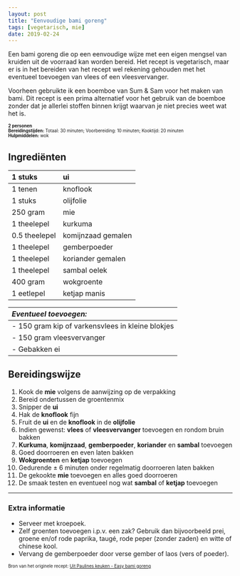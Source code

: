 ```yaml
---
layout: post
title: "Eenvoudige bami goreng"
tags: [vegetarisch, mie]
date: 2019-02-24
---
```


Een bami goreng die op een eenvoudige wijze met een eigen mengsel van kruiden uit de voorraad kan worden bereid. Het recept is vegetarisch, maar er is in het bereiden van het recept wel rekening gehouden met het eventueel toevoegen van vlees of een vleesvervanger.  

Voorheen gebruikte ik een boemboe van Sum & Sam voor het maken van bami. Dit recept is een prima alternatief voor het gebruik van de boemboe zonder dat je allerlei stoffen binnen krijgt waarvan je niet precies weet wat het is.

<sub><sup>
**2 personen**    
**Bereidingstijden:** Totaal: 30 minuten; Voorbereiding: 10 minuten; Kooktijd: 20 minuten  
**Hulpmiddelen:** wok
</sup></sub>

## Ingrediënten

| 1 stuks       | ui                 |
|:------------- |:------------------ |
| 1 tenen       | knoflook           |
| 1 stuks       | olijfolie          |
| 250 gram      | mie                |
| 1 theelepel   | kurkuma            |
| 0.5 theelepel | komijnzaad gemalen |
| 1 theelepel   | gemberpoeder       |
| 1 theelepel   | koriander gemalen  |
| 1 theelepel   | sambal oelek       |
| 400 gram      | wokgroente         |
| 1 eetlepel    | ketjap manis       |

| ***Eventueel toevoegen:***                       |
|:------------------------------------------------ |
| - 150 gram kip of varkensvlees in kleine blokjes |
| - 150 gram vleesvervanger                        |
| - Gebakken ei                                    |

## Bereidingswijze
1. Kook de **mie** volgens de aanwijzing op de verpakking
2. Bereid ondertussen de groentenmix
3. Snipper de **ui**
4. Hak de **knoflook** fijn
5. Fruit de **ui** en de **knoflook** in de **olijfolie**
6. Indien gewenst: **vlees** of **vleesvervanger** toevoegen en rondom bruin bakken
7. **Kurkuma**, **komijnzaad**, **gemberpoeder**, **koriander** en **sambal** toevoegen
8. Goed doorroeren en even laten bakken
9. **Wokgroenten** en **ketjap** toevoegen
10. Gedurende ± 6 minuten onder regelmatig doorroeren laten bakken
11. De gekookte **mie** toevoegen en alles goed doorroeren
12. De smaak testen en eventueel nog wat **sambal** of **ketjap** toevoegen

-----------------------------------------------------------------------
### Extra informatie  
- Serveer met kroepoek.
- Zelf groenten toevoegen i.p.v. een zak? Gebruik dan bijvoorbeeld prei, groene en/of rode paprika, taugé, rode peper (zonder zaden) en witte of chinese kool.  
- Vervang de gemberpoeder door verse gember of laos (vers of poeder).


<sub><sup>
Bron van het originele recept: [Uit Paulines keuken - Easy bami goreng](https://uitpaulineskeuken.nl/2014/09/fast-fresh-bami-goreng.html "Easy bami goreng")  
</sup></sub>
